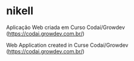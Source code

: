 # nikell

Aplicação Web criada em Curso Codaí/Growdev (https://codai.growdev.com.br/)

Web Application created in Curse Codaí/Growdev (https://codai.growdev.com.br/)
